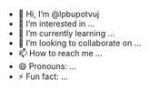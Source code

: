 - 👋 Hi, I’m @lpbupotvuj
- 👀 I’m interested in ...
- 🌱 I’m currently learning ...
- 💞️ I’m looking to collaborate on ...
- 📫 How to reach me ...
- 😄 Pronouns: ...
- ⚡ Fun fact: ...

<!---
lpbupotvuj/lpbupotvuj is a ✨ special ✨ repository because its `README.md` (this file) appears on your GitHub profile.
You can click the Preview link to take a look at your changes.
--->
